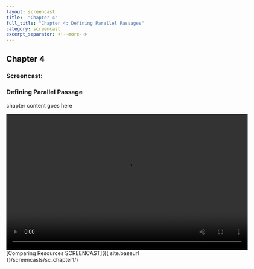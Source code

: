 ```yaml
---
layout: screencast
title:  "Chapter 4"
full_title: "Chapter 4: Defining Parallel Passages"
category: screencast
excerpt_separator: <!--more-->
---
```


## Chapter 4
### Screencast:

### Defining Parallel Passage


chapter content goes here

<video width="640" height="360" controls>
  <source src="http://127.0.0.1:4000/assets/video/Screencast2.mp4" type="video/mp4">
  Your browser does not support the video tag.
</video>
[Comparing Resources SCREENCAST]({{ site.baseurl }}/screencasts/sc_chapter1/)
<!--more-->

